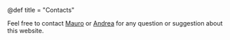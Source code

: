 @def title = "Contacts"

Feel free to contact [Mauro](mailto:mauro.pastore@phys.ens.fr) or [Andrea](mailto:andrea.dgioacchino@gmail.com) for any question or suggestion about this website.